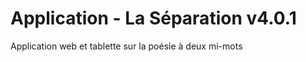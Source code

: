 Application - La Séparation v4.0.1
=======

Application web et tablette sur la poésie à deux mi-mots
